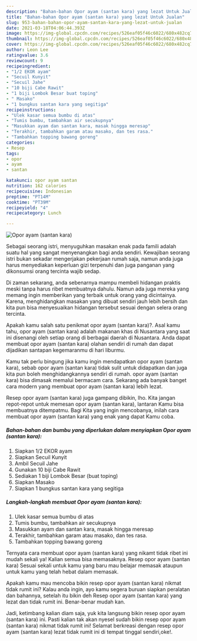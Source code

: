 ```yaml
---
description: "Bahan-bahan Opor ayam (santan kara) yang lezat Untuk Jualan"
title: "Bahan-bahan Opor ayam (santan kara) yang lezat Untuk Jualan"
slug: 953-bahan-bahan-opor-ayam-santan-kara-yang-lezat-untuk-jualan
date: 2021-03-18T04:06:44.393Z
image: https://img-global.cpcdn.com/recipes/526eaf05f46c6022/680x482cq70/opor-ayam-santan-kara-foto-resep-utama.jpg
thumbnail: https://img-global.cpcdn.com/recipes/526eaf05f46c6022/680x482cq70/opor-ayam-santan-kara-foto-resep-utama.jpg
cover: https://img-global.cpcdn.com/recipes/526eaf05f46c6022/680x482cq70/opor-ayam-santan-kara-foto-resep-utama.jpg
author: Leon Lee
ratingvalue: 3.6
reviewcount: 9
recipeingredient:
- "1/2 EKOR ayam"
- "Secuil Kunyit"
- "Secuil Jahe"
- "10 biji Cabe Rawit"
- "1 biji Lombok Besar buat toping"
- " Masako"
- "1 bungkus santan kara yang segitiga"
recipeinstructions:
- "Ulek kasar semua bumbu di atas"
- "Tumis bumbu, tambahkan air secukupnya"
- "Masukkan ayam dan santan kara, masak hingga meresap"
- "Terakhir, tambahkan garam atau masako, dan tes rasa."
- "Tambahkan topping bawang goreng"
categories:
- Resep
tags:
- opor
- ayam
- santan

katakunci: opor ayam santan 
nutrition: 162 calories
recipecuisine: Indonesian
preptime: "PT14M"
cooktime: "PT39M"
recipeyield: "4"
recipecategory: Lunch

---
```



![Opor ayam (santan kara)](https://img-global.cpcdn.com/recipes/526eaf05f46c6022/680x482cq70/opor-ayam-santan-kara-foto-resep-utama.jpg)

Sebagai seorang istri, menyuguhkan masakan enak pada famili adalah suatu hal yang sangat menyenangkan bagi anda sendiri. Kewajiban seorang istri bukan sekadar mengerjakan pekerjaan rumah saja, namun anda juga harus menyediakan keperluan gizi terpenuhi dan juga panganan yang dikonsumsi orang tercinta wajib sedap.

Di zaman  sekarang, anda sebenarnya mampu membeli hidangan praktis meski tanpa harus ribet membuatnya dahulu. Namun ada juga mereka yang memang ingin memberikan yang terbaik untuk orang yang dicintainya. Karena, menghidangkan masakan yang dibuat sendiri jauh lebih bersih dan kita pun bisa menyesuaikan hidangan tersebut sesuai dengan selera orang tercinta. 



Apakah kamu salah satu penikmat opor ayam (santan kara)?. Asal kamu tahu, opor ayam (santan kara) adalah makanan khas di Nusantara yang saat ini disenangi oleh setiap orang di berbagai daerah di Nusantara. Anda dapat membuat opor ayam (santan kara) olahan sendiri di rumah dan dapat dijadikan santapan kegemaranmu di hari liburmu.

Kamu tak perlu bingung jika kamu ingin mendapatkan opor ayam (santan kara), sebab opor ayam (santan kara) tidak sulit untuk didapatkan dan juga kita pun boleh menghidangkannya sendiri di rumah. opor ayam (santan kara) bisa dimasak memalui bermacam cara. Sekarang ada banyak banget cara modern yang membuat opor ayam (santan kara) lebih lezat.

Resep opor ayam (santan kara) juga gampang dibikin, lho. Kita jangan repot-repot untuk memesan opor ayam (santan kara), lantaran Kamu bisa membuatnya ditempatmu. Bagi Kita yang ingin mencobanya, inilah cara membuat opor ayam (santan kara) yang enak yang dapat Kamu coba.

<!--inarticleads1-->

##### Bahan-bahan dan bumbu yang diperlukan dalam menyiapkan Opor ayam (santan kara):

1. Siapkan 1/2 EKOR ayam
1. Siapkan Secuil Kunyit
1. Ambil Secuil Jahe
1. Gunakan 10 biji Cabe Rawit
1. Sediakan 1 biji Lombok Besar (buat toping)
1. Siapkan  Masako
1. Siapkan 1 bungkus santan kara yang segitiga




<!--inarticleads2-->

##### Langkah-langkah membuat Opor ayam (santan kara):

1. Ulek kasar semua bumbu di atas
1. Tumis bumbu, tambahkan air secukupnya
1. Masukkan ayam dan santan kara, masak hingga meresap
1. Terakhir, tambahkan garam atau masako, dan tes rasa.
1. Tambahkan topping bawang goreng




Ternyata cara membuat opor ayam (santan kara) yang nikamt tidak ribet ini mudah sekali ya! Kalian semua bisa memasaknya. Resep opor ayam (santan kara) Sesuai sekali untuk kamu yang baru mau belajar memasak ataupun untuk kamu yang telah hebat dalam memasak.

Apakah kamu mau mencoba bikin resep opor ayam (santan kara) nikmat tidak rumit ini? Kalau anda ingin, ayo kamu segera buruan siapkan peralatan dan bahannya, setelah itu bikin deh Resep opor ayam (santan kara) yang lezat dan tidak rumit ini. Benar-benar mudah kan. 

Jadi, ketimbang kalian diam saja, yuk kita langsung bikin resep opor ayam (santan kara) ini. Pasti kalian tak akan nyesel sudah bikin resep opor ayam (santan kara) nikmat tidak rumit ini! Selamat berkreasi dengan resep opor ayam (santan kara) lezat tidak rumit ini di tempat tinggal sendiri,oke!.

